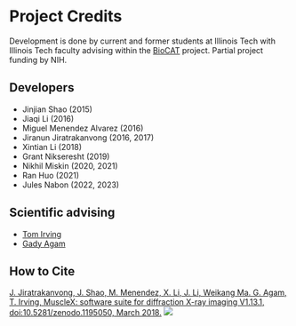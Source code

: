 # Project Credits

Development is done by current and former students at Illinois Tech with Illinois Tech faculty advising within the [BioCAT](http://www.bio.aps.anl.gov/) project. Partial project funding by NIH.

## Developers

* Jinjian Shao (2015)
* Jiaqi Li (2016)
* Miguel Menendez Alvarez (2016)
* Jiranun Jiratrakanvong (2016, 2017)
* Xintian Li (2018)
* Grant Nikseresht (2019)
* Nikhil Miskin (2020, 2021)
* Ran Huo (2021)
* Jules Nabon (2022, 2023)

## Scientific advising

* [Tom Irving](https://science.iit.edu/people/faculty/thomas-irving)
* [Gady Agam](http://www.cs.iit.edu/~agam/)

## How to Cite
[J. Jiratrakanvong, J. Shao, M. Menendez, X. Li, J. Li, Weikang Ma. G. Agam, T. Irving, MuscleX: software suite for diffraction X-ray
imaging V1.13.1, doi:10.5281/zenodo.1195050, March 2018.](https://doi.org/10.5281/zenodo.1195050)
![](https://zenodo.org/badge/DOI/10.5281/zenodo.1195050.svg)
